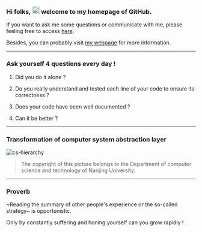 
### Hi folks, <img width="20" src="https://aliyun-oss-lpj.oss-cn-qingdao.aliyuncs.com/images/mass/hi.gif" /> welcome to my homepage of GitHub.

If you want to ask me some questions or communicate with me, please feeling free to access [here](https://github.com/Brannua/brannua/issues/).

Besides, you can probably visit [my webpage](https://liupj.top/) for more information.

---

### Ask yourself 4 questions every day !

1. Did you do it alone ?

2. Do you really understand and tested each line of your code to ensure its correctness ?

3. Does your code have been well documented ?

4. Can it be better ?

---

### Transformation of computer system abstraction layer

![cs-hierarchy](https://aliyun-oss-lpj.oss-cn-qingdao.aliyuncs.com/images/mass/cs-hierarchy.jpg)

> The copyright of this picture belongs to the Department of computer science and technology of Nanjing University.

---

### Proverb

~Reading the summary of other people's experience or the so-called strategy~ is opportunistic.

Only by constantly suffering and honing yourself can you grow rapidly !
